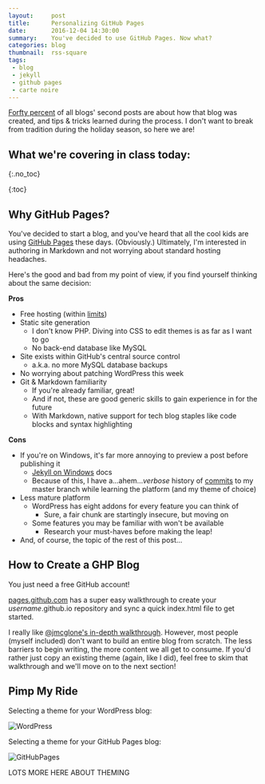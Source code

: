 ```yaml
---
layout:     post
title:      Personalizing GitHub Pages
date:       2016-12-04 14:30:00
summary:    You've decided to use GitHub Pages. Now what?
categories: blog
thumbnail:  rss-square
tags:
 - blog
 - jekyll
 - github pages
 - carte noire
---
```


[Forfty percent][forfty] of all blogs' second posts are about how that blog was created, and tips & tricks learned during the process. I don't want to break from tradition during the holiday season, so here we are!

## What we're covering in class today:
{:.no_toc}

{:toc}

## Why GitHub Pages?
You've decided to start a blog, and you've heard that all the cool kids are using [GitHub Pages][GP] these days. (Obviously.) Ultimately, I'm interested in authoring in Markdown and not worrying about standard hosting headaches.

Here's the good and bad from my point of view, if you find yourself thinking about the same decision:

__Pros__
- Free hosting (within [limits])
- Static site generation
  - I don't know PHP. Diving into CSS to edit themes is as far as I want to go
  - No back-end database like MySQL
- Site exists within GitHub's central source control
  - a.k.a. no more MySQL database backups
- No worrying about patching WordPress this week
- Git & Markdown familiarity
  - If you're already familiar, great!
  - And if not, these are good generic skills to gain experience in for the future
  - With Markdown, native support for tech blog staples like code blocks and syntax highlighting

__Cons__
- If you're on Windows, it's far more annoying to preview a post before publishing it
  - [Jekyll on Windows][JekWin] docs
  - Because of this, I have a...ahem..._verbose_ history of [commits] to my master branch while learning the platform (and my theme of choice)
- Less mature platform
  - WordPress has eight addons for every feature you can think of
    - Sure, a fair chunk are startingly insecure, but moving on
  - Some features you may be familiar with won't be available
    - Research your must-haves before making the leap!
- And, of course, the topic of the rest of this post...

## How to Create a GHP Blog

You just need a free GitHub account!

[pages.github.com](https://pages.github.com/) has a super easy walkthrough to create your _username_.github.io repository and sync a quick index.html file to get started.

I really like [@jmcglone's in-depth walkthrough][jmcglone]. However, most people (myself included) don't want to build an entire blog from scratch. The less barriers to begin writing, the more content we all get to consume. If you'd rather just copy an existing theme (again, like I did), feel free to skim that walkthrough and we'll move on to the next section!

## Pimp My Ride

Selecting a theme for your WordPress blog:

![WordPress](https://brianbunke.github.io/images/theme_wordpress.jpg)

Selecting a theme for your GitHub Pages blog:

![GitHubPages](https://brianbunke.github.io/images/theme_ghp.jpg)

LOTS MORE HERE ABOUT THEMING



[forfty]: <https://youtu.be/CpmDIP3Fn2Y>
[GP]: <https://pages.github.com/>
[limits]: <https://help.github.com/articles/what-is-github-pages/>
[JekWin]: <https://jekyllrb.com/docs/windows/>
[commits]: <https://github.com/brianbunke/brianbunke.github.io/commits/master>
[jmcglone]: <http://jmcglone.com/guides/github-pages/>